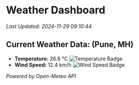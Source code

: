 
# Weather Dashboard

_Last Updated: 2024-11-29 09:10:44_

## Current Weather Data: (Pune, MH)
- **Temperature:** 26.8 °C ![Temperature Badge](https://img.shields.io/badge/Temperature-Medium%20Temp-green)
- **Wind Speed:** 12.4 km/h ![Wind Speed Badge](https://img.shields.io/badge/Wind%20Speed-Low%20Wind-blue)

*Powered by Open-Meteo API*
